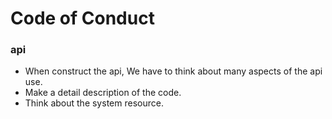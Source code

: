 # Code of Conduct

### api

- When construct the api, We have to think about many aspects of the api use.
- Make a detail description of the code.
- Think about the system resource.